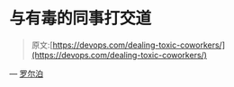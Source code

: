 # 与有毒的同事打交道

> 原文:[https://devops.com/dealing-toxic-coworkers/](https://devops.com/dealing-toxic-coworkers/)

— [罗尔泊](https://devops.com/author/breselman/)
